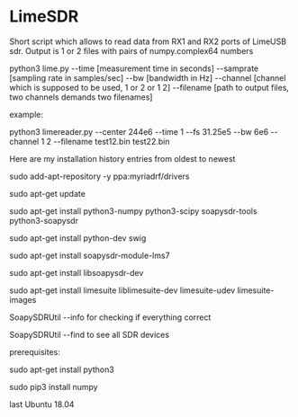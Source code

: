 # LimeSDR

Short script which allows to read data from RX1 and RX2 ports of LimeUSB sdr. Output is 1 or 2 files with pairs of numpy.complex64 numbers

python3 lime.py --time [measurement time in seconds] --samprate [sampling rate in samples/sec] --bw [bandwidth in Hz] --channel [channel which is supposed to be used, 1 or 2 or 1 2]  --filename [path to output files, two channels demands two filenames]


example: 

 python3 limereader.py --center 244e6 --time 1 --fs 31.25e5 --bw 6e6 --channel 1 2 --filename test12.bin test22.bin

Here are my installation history entries from oldest to newest

sudo add-apt-repository -y ppa:myriadrf/drivers

sudo apt-get update

sudo apt-get install python3-numpy python3-scipy soapysdr-tools python3-soapysdr

sudo apt-get install python-dev swig

sudo apt-get install soapysdr-module-lms7

sudo apt-get install libsoapysdr-dev

sudo apt-get install limesuite liblimesuite-dev limesuite-udev limesuite-images

SoapySDRUtil --info  for checking if everything correct

SoapySDRUtil --find  to see all SDR devices

prerequisites:

sudo apt-get install python3

sudo pip3 install numpy

last Ubuntu 18.04
